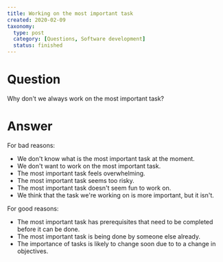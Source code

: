 ```yaml
---
title: Working on the most important task
created: 2020-02-09
taxonomy:
  type: post
  category: [Questions, Software development]
  status: finished
---
```


# Question
Why don't we always work on the most important task?

# Answer
For bad reasons:
* We don't know what is the most important task at the moment.
* We don't want to work on the most important task.
* The most important task feels overwhelming.
* The most important task seems too risky.
* The most important task doesn't seem fun to work on.
* We think that the task we're working on is more important, but it isn't.

For good reasons:
* The most important task has prerequisites that need to be completed before it can be done.
* The most important task is being done by someone else already.
* The importance of tasks is likely to change soon due to to a change in objectives.
